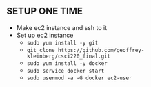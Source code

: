 ## SETUP ONE TIME
- Make ec2 instance and ssh to it
- Set up ec2 instance
	- `sudo yum install -y git`
	- `git clone https://github.com/geoffrey-kleinberg/csci220_final.git`
	- `sudo yum install -y docker`
	- `sudo service docker start`
	- `sudo usermod -a -G docker ec2-user`
  

